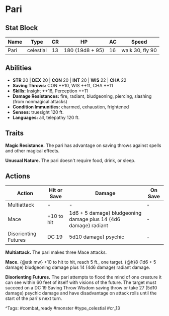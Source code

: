 # Pari

## Stat Block

| Name | Type | CR | HP | AC | Speed |
|------|------|----|----|----|-------|
| Pari | celestial | 13 | 180 (19d8 + 95) | 16 | walk 30, fly 90 |

## Abilities

- **STR** 20 | **DEX** 20 | **CON** 20 | **INT** 20 | **WIS** 22 | **CHA** 22
- **Saving Throws:** CON ++10, WIS ++11, CHA ++11  
- **Skills:** Insight ++16, Perception ++11  
- **Damage Resistances:** fire, radiant, bludgeoning, piercing, slashing (from nonmagical attacks)  
- **Condition Immunities:** charmed, exhaustion, frightened  
- **Senses:** truesight 120 ft.  
- **Languages:** all, telepathy 120 ft.

## Traits

**Magic Resistance.** The pari has advantage on saving throws against spells and other magical effects.

**Unusual Nature.** The pari doesn't require food, drink, or sleep.


## Actions

| Action | Hit or Save | Damage | On Save |
|--------|--------------|--------|----------|
| Multiattack | - | - | - |
| Mace | +10 to hit | 1d6 + 5 damage) bludgeoning damage plus 14 (4d6 damage) radiant | - |
| Disorienting Futures | DC 19 | 5d10 damage) psychic | - |

**Multiattack.** The pari makes three Mace attacks.

**Mace.** {@atk mw} +10 to hit to hit, reach 5 ft., one target. {@h}8 (1d6 + 5 damage) bludgeoning damage plus 14 (4d6 damage) radiant damage.

**Disorienting Futures.** The pari attempts to flood the mind of one creature it can see within 60 feet of itself with visions of the future. The target must succeed on a DC 19 Saving Throw Wisdom saving throw or take 27 (5d10 damage) psychic damage and have disadvantage on attack rolls until the start of the pari's next turn.


^Tags: #combat_ready #monster #type_celestial #cr_13